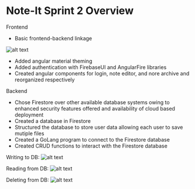# Note-It Sprint 2 Overview

Frontend

- Basic frontend-backend linkage <br>

![alt text](https://github.com/Praveena-H/SoftwareEngineering/blob/main/Demos/Demos_sprint2demo)

- Added angular material theming
- Added authentication with FirebaseUI and AngularFire libraries
- Created angular components for login, note editor, and nore archive and reorganized respectively


Backend

- Chose Firestore over other available database systems owing to enhanced security features offered and availability of cloud based deployment
- Created a database in Firestore
- Structured the database to store user data allowing each user to save mutiple files
- Created a GoLang program to connect to the Firestore database
- Created CRUD functions to interact with the Firestore database

Writing to DB:
![alt text](https://github.com/Praveena-H/SoftwareEngineering/blob/main/Demos/writing.gif "Writing/Insertion")

Reading from DB:
![alt text](https://github.com/Praveena-H/SoftwareEngineering/blob/main/Demos/reading.gif "Reading")

Deleting from DB:
![alt text](https://github.com/Praveena-H/SoftwareEngineering/blob/main/Demos/deleting.gif "Deletion")




